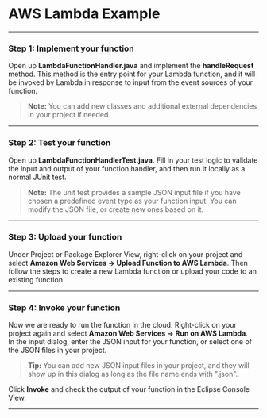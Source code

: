 # AWS Lambda Example

* * *

### Step 1: Implement your function

Open up **LambdaFunctionHandler.java** and implement the **handleRequest** method. This method is the entry point for your Lambda function, and it will be invoked by Lambda in response to input from the event sources of your function.

> **Note:** You can add new classes and additional external dependencies in your project if needed.

* * *

### Step 2: Test your function

Open up **LambdaFunctionHandlerTest.java**. Fill in your test logic to validate the input and output of your function handler, and then run it locally as a normal JUnit test.

> **Note:** The unit test provides a sample JSON input file if you have chosen a predefined event type as your function input. You can modify the JSON file, or create new ones based on it.

* * *

### Step 3: Upload your function

Under Project or Package Explorer View, right-click on your project and select **Amazon Web Services -> Upload Function to AWS Lambda**. Then follow the steps to create a new Lambda function or upload your code to an existing function.

* * *

### Step 4: Invoke your function

Now we are ready to run the function in the cloud. Right-click on your project again and select **Amazon Web Services -> Run on AWS Lambda**.  
In the input dialog, enter the JSON input for your function, or select one of the JSON files in your project.

> **Tip:** You can add new JSON input files in your project, and they will show up in this dialog as long as the file name ends with ".json".

Click **Invoke** and check the output of your function in the Eclipse Console View.

* * *



